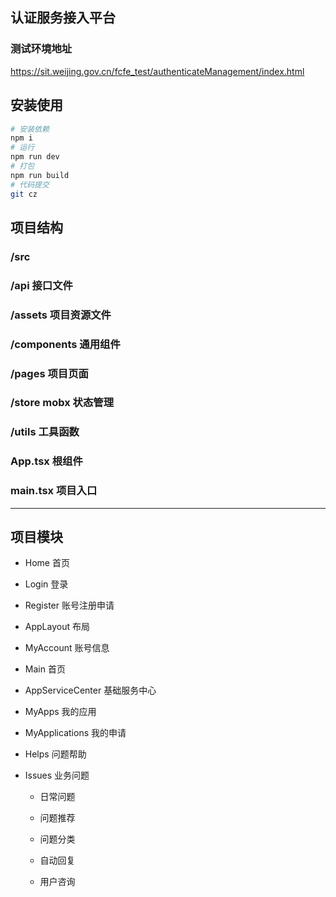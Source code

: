 ## 认证服务接入平台

### 测试环境地址

https://sit.weijing.gov.cn/fcfe_test/authenticateManagement/index.html

## 安装使用

```sh
# 安装依赖
npm i
# 运行
npm run dev
# 打包
npm run build
# 代码提交
git cz
```

## 项目结构

### /src

### /api 接口文件

### /assets 项目资源文件

### /components 通用组件

### /pages 项目页面

### /store mobx 状态管理

### /utils 工具函数

### App.tsx 根组件

### main.tsx 项目入口

***

## 项目模块

- Home 首页

- Login 登录

- Register 账号注册申请

- AppLayout 布局

- MyAccount 账号信息

- Main 首页

- AppServiceCenter 基础服务中心

- MyApps 我的应用

- MyApplications 我的申请

- Helps 问题帮助

- Issues 业务问题

  - 日常问题

  - 问题推荐

  - 问题分类

  - 自动回复

  - 用户咨询